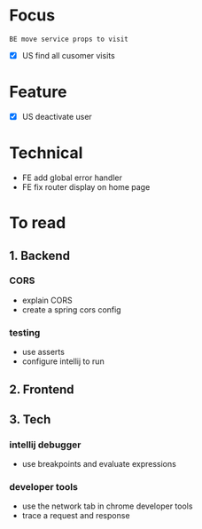# Focus

    BE move service props to visit
-[x] US find all cusomer visits

# Feature

-[x] US deactivate user

# Technical

- FE add global error handler
- FE fix router display on home page

# To read


## 1. Backend

### CORS
- explain CORS
- create a spring cors config

### testing
- use asserts
- configure intellij to run 

## 2. Frontend


## 3. Tech

### intellij debugger
- use breakpoints and evaluate expressions

### developer tools
- use the network tab in chrome developer tools
- trace a request and response
